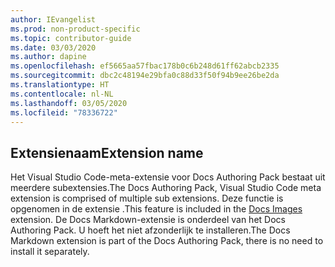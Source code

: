```yaml
---
author: IEvangelist
ms.prod: non-product-specific
ms.topic: contributor-guide
ms.date: 03/03/2020
ms.author: dapine
ms.openlocfilehash: ef5665aa57fbac178b0c6b248d61ff62abcb2335
ms.sourcegitcommit: dbc2c48194e29bfa0c88d33f50f94b9ee26be2da
ms.translationtype: HT
ms.contentlocale: nl-NL
ms.lasthandoff: 03/05/2020
ms.locfileid: "78336722"
---
```

## <a name="extension-name"></a><span data-ttu-id="f18fc-101">Extensienaam</span><span class="sxs-lookup"><span data-stu-id="f18fc-101">Extension name</span></span>

<span data-ttu-id="f18fc-102">Het Visual Studio Code-meta-extensie voor Docs Authoring Pack bestaat uit meerdere subextensies.</span><span class="sxs-lookup"><span data-stu-id="f18fc-102">The Docs Authoring Pack, Visual Studio Code meta extension is comprised of multiple sub extensions.</span></span> <span data-ttu-id="f18fc-103">Deze functie is opgenomen in de extensie <a href="https://marketplace.visualstudio.com/items?itemName=docsmsft.docs-images" target="_blank"> <span class="docon docon-navigate-external x-hidden-focus"></span></a>.</span><span class="sxs-lookup"><span data-stu-id="f18fc-103">This feature is included in the <a href="https://marketplace.visualstudio.com/items?itemName=docsmsft.docs-images" target="_blank">Docs Images <span class="docon docon-navigate-external x-hidden-focus"></span></a> extension.</span></span> <span data-ttu-id="f18fc-104">De Docs Markdown-extensie is onderdeel van het Docs Authoring Pack. U hoeft het niet afzonderlijk te installeren.</span><span class="sxs-lookup"><span data-stu-id="f18fc-104">The Docs Markdown extension is part of the Docs Authoring Pack, there is no need to install it separately.</span></span>
